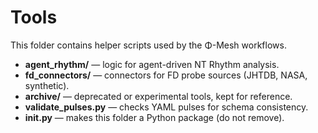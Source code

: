 # Tools

This folder contains helper scripts used by the Φ-Mesh workflows.

- **agent_rhythm/** — logic for agent-driven NT Rhythm analysis.  
- **fd_connectors/** — connectors for FD probe sources (JHTDB, NASA, synthetic).  
- **archive/** — deprecated or experimental tools, kept for reference.  
- **validate_pulses.py** — checks YAML pulses for schema consistency.  
- **__init__.py** — makes this folder a Python package (do not remove).  
